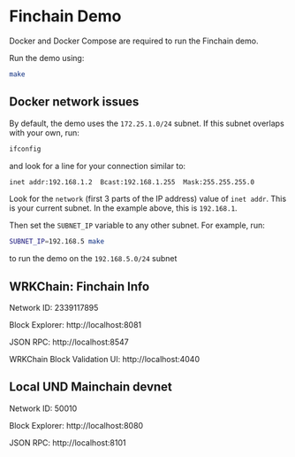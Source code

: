 # Finchain Demo

Docker and Docker Compose are required to run the Finchain demo.

Run the demo using:

```bash
make
```

## Docker network issues

By default, the demo uses the `172.25.1.0/24` subnet. If this subnet overlaps with your own, run:

```bash
ifconfig
```

and look for a line for your connection similar to:

```bash
inet addr:192.168.1.2  Bcast:192.168.1.255  Mask:255.255.255.0
```

Look for the `network` (first 3 parts of the IP address) 
value of `inet addr`. This is your current subnet. In the example above, this is `192.168.1`.

Then set the `SUBNET_IP` variable to any other subnet. For example, run: 

```bash
SUBNET_IP=192.168.5 make
```

to run the demo on the `192.168.5.0/24` subnet

## WRKChain: Finchain Info

Network ID: 2339117895  

Block Explorer: http://localhost:8081

JSON RPC: http://localhost:8547

WRKChain Block Validation UI: http://localhost:4040


## Local UND Mainchain devnet

Network ID: 50010  

Block Explorer: http://localhost:8080

JSON RPC: http://localhost:8101
